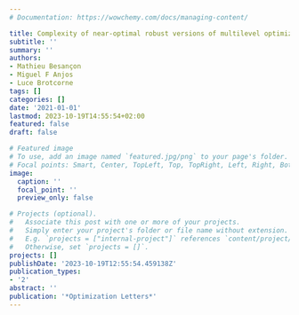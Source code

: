 ```yaml
---
# Documentation: https://wowchemy.com/docs/managing-content/

title: Complexity of near-optimal robust versions of multilevel optimization problems
subtitle: ''
summary: ''
authors:
- Mathieu Besançon
- Miguel F Anjos
- Luce Brotcorne
tags: []
categories: []
date: '2021-01-01'
lastmod: 2023-10-19T14:55:54+02:00
featured: false
draft: false

# Featured image
# To use, add an image named `featured.jpg/png` to your page's folder.
# Focal points: Smart, Center, TopLeft, Top, TopRight, Left, Right, BottomLeft, Bottom, BottomRight.
image:
  caption: ''
  focal_point: ''
  preview_only: false

# Projects (optional).
#   Associate this post with one or more of your projects.
#   Simply enter your project's folder or file name without extension.
#   E.g. `projects = ["internal-project"]` references `content/project/deep-learning/index.md`.
#   Otherwise, set `projects = []`.
projects: []
publishDate: '2023-10-19T12:55:54.459138Z'
publication_types:
- '2'
abstract: ''
publication: '*Optimization Letters*'
---
```

